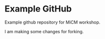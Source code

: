 # Example GitHub

Example github repository for MiCM workshop.

I am making some changes for forking. 
